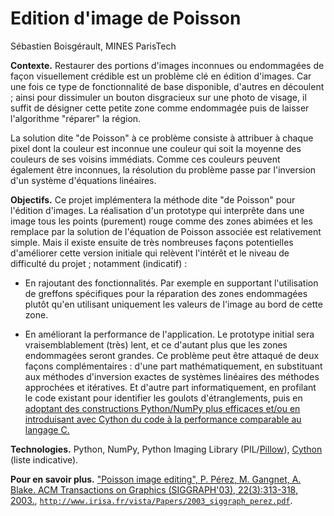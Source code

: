 Edition d'image de Poisson
================================================================================

Sébastien Boisgérault, MINES ParisTech

**Contexte.** Restaurer des portions d'images inconnues ou endommagées de façon 
visuellement crédible est un problème clé en édition d'images. 
Car une fois ce type de fonctionnalité de base disponible, d'autres en découlent ; 
ainsi pour dissimuler un bouton disgracieux sur une photo de visage,
il suffit de désigner cette petite zone comme endommagée puis 
de laisser l'algorithme "réparer" la région.


La solution dite "de Poisson" à ce problème consiste  à attribuer 
à chaque pixel dont la couleur est inconnue une couleur qui soit la 
moyenne des couleurs de ses voisins immédiats. 
Comme ces couleurs peuvent également être inconnues, 
la résolution du problème passe par l'inversion d'un système d'équations 
linéaires.

**Objectifs.**
Ce projet implémentera la méthode dite "de Poisson" pour l'édition
d'images.  La réalisation d'un prototype qui interprête 
dans une image tous les points (purement) rouge comme des zones abimées 
et les remplace par la solution de l'équation de Poisson associée est 
relativement simple.
Mais il existe ensuite de très nombreuses façons potentielles d'améliorer 
cette version initiale qui relèvent l'intérêt et le niveau de difficulté du projet ; 
notamment (indicatif) :

  - En rajoutant des fonctionnalités. Par exemple en supportant l'utilisation
    de greffons spécifiques pour la réparation des zones endommagées plutôt
    qu'en utilisant uniquement les valeurs de l'image au bord de cette zone. 

  - En améliorant la performance de l'application. Le prototype initial sera 
    vraisemblablement (très) lent, 
    et ce d'autant plus que les zones endommagées seront grandes. Ce problème
    peut être attaqué de deux façons complémentaires : d'une part mathématiquement,
    en substituant aux méthodes d'inversion exactes de systèmes linéaires 
    des méthodes approchées et itératives. Et d'autre part informatiquement,
    en profilant le code existant pour identifier les goulots d'étranglements,
    puis en [adoptant des constructions Python/NumPy plus efficaces et/ou 
    en introduisant avec Cython du code à la performance comparable au 
    langage C.](http://scipy-lectures.org/advanced/optimizing/index.html)


**Technologies.** Python, NumPy, Python Imaging Library (PIL/[Pillow](https://pillow.readthedocs.io)), [Cython](https://cython.org/) (liste indicative).

**Pour en savoir plus.** ["Poisson image editing", P. Pérez, M. Gangnet, A. Blake. 
    ACM Transactions on Graphics (SIGGRAPH'03), 22(3):313-318, 2003.](http://www.irisa.fr/vista/Papers/2003_siggraph_perez.pdf), [`http://www.irisa.fr/vista/Papers/2003_siggraph_perez.pdf`](http://www.irisa.fr/vista/Papers/2003_siggraph_perez.pdf).

